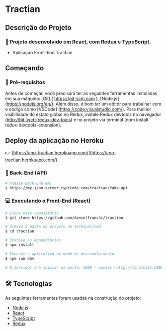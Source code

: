 # Tractian

## Descrição do Projeto
 
### :rocket: Projeto desenvolvido em React, com Redux e TypeScript.

* Aplicação Front-End Tractian.

## Começando

### :wrench: Pré-requisitos

Antes de começar, você precisará ter as seguintes ferramentas instaladas em sua máquina: [Git] ( https://git-scm.com ), [Node.js]  (https://nodejs.org/en/). Além disso, é bom ter um editor para trabalhar com o código como [VSCode] (https://code.visualstudio.com/). Para melhor visibilidade do estato global no Redux, instale Redux devtools no navegador (http://bit.ly/ctt-redux-dev-tools) e no projeto via terminal (npm install redux-devtools-extension).

## Deploy da aplicação no Heroku

:point_right:  [https://app-tractian.herokuapp.com/](https://app-tractian.herokuapp.com/)

### 🎲 Back-End (API)

```bash
# Acesse Back-End em:
$ https://my-json-server.typicode.com/tractian/fake-api
```

### :computer: Executando o Front-End (React)

```bash
# Clone este repositório
$ git clone https://github.com/danielfranchi/tractian

# Acesse a pasta do projeto no terminal/cmd 
$ cd tractian

# Instale as dependências
$ npm install

# Execute o aplicativo em modo de desenvolvimento
$ npm run dev

# O servidor irá iniciar na porta: 3000 - access <http://localhost:3000>
```

## 🛠 Tecnologias

As seguintes ferramentas foram usadas na construção do projeto:

- [Node.js](https://nodejs.org/en/)
- [React](https://pt-br.reactjs.org/)
- [TypeScript](https://www.typescriptlang.org/)
- [Redux](https://react-redux.js.org/)
